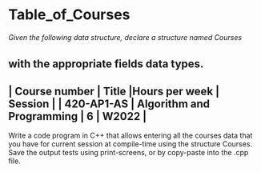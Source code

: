 # Table_of_Courses


###### Given the following data structure, declare a structure named Courses
with the appropriate fields data types.
 ---------------------------------------------------------------------
| Course number | Title                     |Hours per week | Session |
| 420-AP1-AS    | Algorithm and Programming | 6             | W2022   |
 ---------------------------------------------------------------------
 Write a code program in C++ that allows entering all the courses data 
that you have for current session at compile-time using the structure 
Courses. Save the output tests using print-screens, or by copy-paste 
into the .cpp file.
